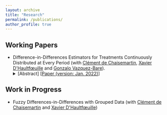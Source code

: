```yaml
---
layout: archive
title: "Research"
permalink: /publications/
author_profile: true
---
```


## Working Papers

<ul>
 <li>Difference-in-Differences Estimators for Treatments Continuously Distributed at Every Period (with <a href="https://sites.google.com/site/clementdechaisemartin/">Clément de Chaisemartin</a>, <a href="https://faculty.crest.fr/xdhaultfoeuille/">Xavier D'Haultfœuille</a> and <a href= "https://sites.google.com/site/gvazquezbare/">Gonzalo Vazquez-Bare</a>).
<details><summary>[Abstract] [<a href="https://arxiv.org/abs/2201.06898">Paper (version: Jan. 2022)</a>]</summary>
<p>
<em>We propose new difference-in-difference (DID) estimators for treatments continuously distributed at every time period, as is often the case of trade tariffs, or temperatures. We start by assuming that the data only has two time periods. We also assume that from period one to two, the treatment of some units, the movers, changes, while the treatment of other units, the stayers, does not change. Then, our estimators compare the outcome evolution of movers and stayers with the same value of the treatment at period one. Our estimators only rely on parallel trends assumptions, unlike commonly used two-way fixed effects regressions that also rely on homogeneous treatment effect assumptions. With a continuous treatment, comparisons of movers and stayers with the same period-one treatment can either be achieved by non-parametric regression, or by propensity-score reweighting. We extend our results to applications with more than two time periods, no stayers, and where the treatment may have dynamic effects.</em>
</p>
</details>
 </li>
</ul>

## Work in Progress

<ul>
 <li> Fuzzy Differences-in-Differences with Grouped Data (with <a href="https://sites.google.com/site/clementdechaisemartin/">Clément de Chaisemartin</a> and <a href="https://faculty.crest.fr/xdhaultfoeuille/">Xavier D'Haultfœuille</a>)</li>
</ul>
